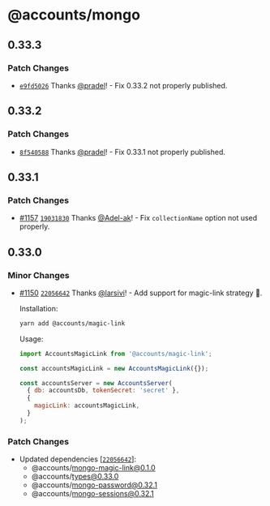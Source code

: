 # @accounts/mongo

## 0.33.3

### Patch Changes

- [`e9fd5026`](https://github.com/accounts-js/accounts/commit/e9fd5026f3c713878ec8088373fc213733b1f1a1) Thanks [@pradel](https://github.com/pradel)! - Fix 0.33.2 not properly published.

## 0.33.2

### Patch Changes

- [`8f540588`](https://github.com/accounts-js/accounts/commit/8f540588cdd35b9c55fb4135b416f834f5073ef3) Thanks [@pradel](https://github.com/pradel)! - Fix 0.33.1 not properly published.

## 0.33.1

### Patch Changes

- [#1157](https://github.com/accounts-js/accounts/pull/1157) [`19031830`](https://github.com/accounts-js/accounts/commit/19031830e2e9630ff5264cfd22f5a2f8722112bf) Thanks [@Adel-ak](https://github.com/Adel-ak)! - Fix `collectionName` option not used properly.

## 0.33.0

### Minor Changes

- [#1150](https://github.com/accounts-js/accounts/pull/1150) [`22056642`](https://github.com/accounts-js/accounts/commit/220566425755a7015569d8e518095701ff7122e2) Thanks [@larsivi](https://github.com/larsivi)! - Add support for magic-link strategy 🎉.

  Installation:

  ```sh
  yarn add @accounts/magic-link
  ```

  Usage:

  ```js
  import AccountsMagicLink from '@accounts/magic-link';

  const accountsMagicLink = new AccountsMagicLink({});

  const accountsServer = new AccountsServer(
    { db: accountsDb, tokenSecret: 'secret' },
    {
      magicLink: accountsMagicLink,
    }
  );
  ```

### Patch Changes

- Updated dependencies [[`22056642`](https://github.com/accounts-js/accounts/commit/220566425755a7015569d8e518095701ff7122e2)]:
  - @accounts/mongo-magic-link@0.1.0
  - @accounts/types@0.33.0
  - @accounts/mongo-password@0.32.1
  - @accounts/mongo-sessions@0.32.1
